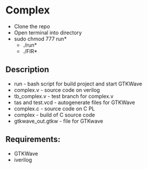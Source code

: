 # Complex

* Clone the repo
* Open terminal into directory
* sudo chmod 777 run*
    * ./run*
    * ./FIR*

## Description
* run - bash script for build project and start GTKWave
* complex.v - source code on verilog
* tb_complex.v - test branch for complex.v
* tas and test.vcd - autogenerate files for GTKWave
* complex.c - source code on C PL
* complex - build of C source code 
* gtkwave_out.gtkw - file for GTKwave 

## Requirements:
* GTKWave
* iverilog
